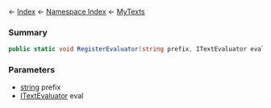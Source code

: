 ← [Index](Api-Index) ← [Namespace Index](Namespace-Index) ← [MyTexts](VRage.MyTexts)

### Summary

```csharp
public static void RegisterEvaluator(string prefix, ITextEvaluator eval)
```

### Parameters

* [string](https://docs.microsoft.com/en-us/dotnet/api/System.String?view=netframework-4.6) prefix
* [ITextEvaluator](VRage.ITextEvaluator) eval
